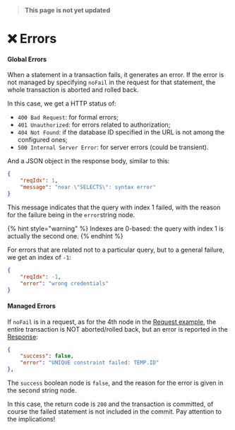 > **This page is not yet updated**

# ❌ Errors

#### Global Errors

When a statement in a transaction fails, it generates an error. If the error is not managed by specifying `noFail` in the request for that statement, the whole transaction is aborted and rolled back.

In this case, we get a HTTP status of:

* `400 Bad Request`: for formal errors;
* `401 Unauthorized`: for errors related to authorization;
* `404 Not Found`: if the database ID specified in the URL is not among the configured ones;
* `500 Internal Server Error`: for server errors (could be transient).

And a JSON object in the response body, similar to this:

```json
{
    "reqIdx": 1,
    "message": "near \"SELECTS\": syntax error"
}
```

This message indicates that the query with index 1 failed, with the reason for the failure being in the `error`string node.

{% hint style="warning" %}
Indexes are 0-based: the query with index 1 is actually the second one.
{% endhint %}

For errors that are related not to a particular query, but to a general failure, we get an index of `-1`:

```json
{
    "reqIdx": -1,
    "error": "wrong credentials"
}
```

#### Managed Errors

If `noFail` is in a request, as for the 4th node in the [Request example](requests.md), the entire transaction is NOT aborted/rolled back, but an error is reported in the [Response](responses.md#non-blocking-error):

```json
{
    "success": false,
    "error": "UNIQUE constraint failed: TEMP.ID"
},
```

The `success` boolean node is `false`, and the reason for the error is given in the second string node.

In this case, the return code is `200` and the transaction is committed, of course the failed statement is not included in the commit. Pay attention to the implications!

